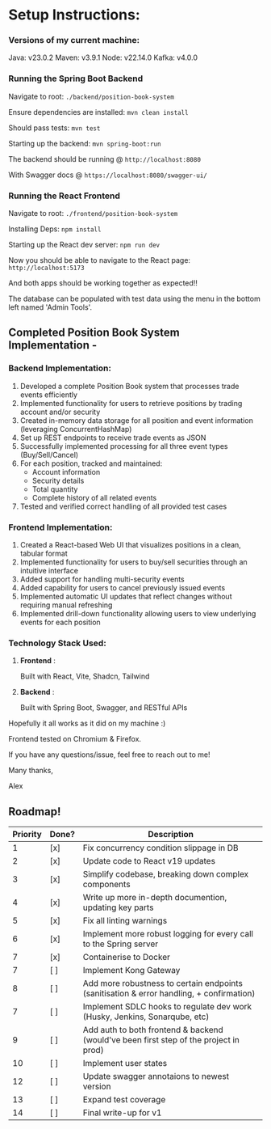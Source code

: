 # Setup Instructions:

### Versions of my current machine:

Java: v23.0.2
Maven: v3.9.1
Node: v22.14.0
Kafka: v4.0.0

### Running the Spring Boot Backend

Navigate to root: `./backend/position-book-system`

Ensure dependencies are installed: `mvn clean install`

Should pass tests: `mvn test`

Starting up the backend: `mvn spring-boot:run`

The backend should be running @ `http://localhost:8080`

With Swagger docs @ `https://localhost:8080/swagger-ui/`


### Running the React Frontend

Navigate to root: `./frontend/position-book-system`

Installing Deps: `npm install`

Starting up the React dev server: `npm run dev`


Now you should be able to navigate to the React page: `http://localhost:5173`

And both apps should be working together as expected!!

The database can be populated with test data using the menu in the bottom left named 'Admin Tools'.

## Completed Position Book System Implementation -

### Backend Implementation:

1. Developed a complete Position Book system that processes trade events efficiently
2. Implemented functionality for users to retrieve positions by trading account and/or security
3. Created in-memory data storage for all position and event information (leveraging ConcurrentHashMap)
4. Set up REST endpoints to receive trade events as JSON
5. Successfully implemented processing for all three event types (Buy/Sell/Cancel)
6. For each position, tracked and maintained:
   * Account information
   * Security details
   * Total quantity
   * Complete history of all related events
7. Tested and verified correct handling of all provided test cases

### Frontend Implementation:

1. Created a React-based Web UI that visualizes positions in a clean, tabular format
2. Implemented functionality for users to buy/sell securities through an intuitive interface
3. Added support for handling multi-security events
4. Added capability for users to cancel previously issued events
5. Implemented automatic UI updates that reflect changes without requiring manual refreshing
6. Implemented drill-down functionality allowing users to view underlying events for each position

### Technology Stack Used:

1. **Frontend** :

    Built with React, Vite, Shadcn, Tailwind

1. **Backend** :

    Built with Spring Boot, Swagger, and RESTful APIs

Hopefully it all works as it did on my machine :)

Frontend tested on Chromium & Firefox.

If you have any questions/issue, feel free to reach out to me!


Many thanks,

Alex

## Roadmap!
| Priority | Done? | Description                                                                              |
| -------- | ----- | ---------------------------------------------------------------------------------------- |
| 1        |  [x]  | Fix concurrency condition slippage in DB                                                 |
| 2        |  [x]  | Update code to React v19 updates                                                         |
| 3        |  [x]  | Simplify codebase, breaking down complex components                                      |
| 4        |  [x]  | Write up more in-depth documention, updating key parts                                   |
| 5        |  [x]  | Fix all linting warnings                                                                 |
| 6        |  [x]  | Implement more robust logging for every call to the Spring server                        |
| 7        |  [x]  | Containerise to Docker                                                                   |
| 7        |  [ ]  | Implement Kong Gateway                                                                   |
| 8        |  [ ]  | Add more robustness to certain endpoints (sanitisation & error handling, + confirmation) |
| 7        |  [ ]  | Implement SDLC hooks to regulate dev work (Husky, Jenkins, Sonarqube, etc)               |
| 9        |  [ ]  | Add auth to both frontend & backend (would've been first step of the project in prod)    |
| 10       |  [ ]  | Implement user states                                                                    |
| 12       |  [ ]  | Update swagger annotaions to newest version                                              |
| 13       |  [ ]  | Expand test coverage                                                                     |
| 14       |  [ ]  | Final write-up for v1                                                                    |

